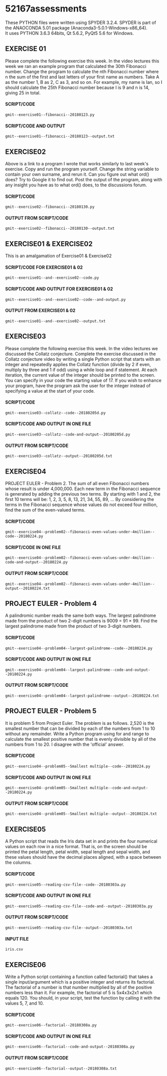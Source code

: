 # 52167assessments

These PYTHON files were written using SPYDER 3.2.4.  SPYDER is part of the ANAOCONDA 5.01 package (Anaconda3-5.0.1-Windows-x86_64).  
It uses PYTHON 3.6.3 64bits, Qt 5.6.2, PyQt5 5.6 for Windows.

## EXERCISE 01
Please complete the following exercise this week. In the video lectures this 
week we ran an example program that calculated the 30th Fibonacci number. 
Change the program to calculate the nth Fibonacci number where n the sum of 
the first and last letters of your first name as numbers. 
Take A as the number 1, B as 2, C as 3, and so on. 
For example, my name is Ian, so I should calculate the 25th Fibonacci number 
because I is 9 and n is 14, giving 25 in total.

#### SCRIPT/CODE
	gmit--exercise01--fibonacci--20180123.py
#### SCRIPT/CODE AND OUTPUT
	gmit--exercise01--fibonacci--20180123--output.txt

## EXERCISE02
Above is a link to a program I wrote that works similarly to last week's 
exercise. Copy and run the program yourself. Change the string variable 
to contain your own surname, and rerun it. Can you figure out what ord()
does? Try to Google it to find out. Post the output of the program, along
with any insight you have as to what ord() does, to the discussions forum.

#### SCRIPT/CODE	
	gmit--exercise02--fibonacci--20180130.py
#### OUTPUT FROM SCRIPT/CODE
	gmit--exercise02--fibonacci--20180130--output.txt	
	
## EXERCISE01 & EXERCISE02
This is an amalgamation of Exercise01 & Exercise02
	
#### SCRIPT/CODE FOR EXERCISE01 & 02
	gmit--exercise01--and--exercise02--code.py	
#### SCRIPT/CODE AND OUTPUT FOR EXERCISE01 & 02
	gmit--exercise01--and--exercise02--code--and-output.py
#### OUTPUT FROM EXERCISE01 & 02
	gmit--exercise01--and--exercise02--output.txt
	
## EXERCISE03
Please complete the following exercise this week. In the video lectures we 
discussed the Collatz conjecture. Complete the exercise discussed in the 
Collatz conjecture video by writing a single Python script that starts with
an integer and repeatedly applies the Collatz function (divide by 2 if even,
multiply by three and 1 if odd) using a while loop and if statement. At each
iteration, the current value of the integer should be printed to the screen.
You can specify in your code the starting value of 17. If you wish to enhance
your program, have the program ask the user for the integer instead of 
specifying a value at the start of your code.

#### SCRIPT/CODE	
	gmit--exercise03--collatz--code--20180205d.py
#### SCRIPT/CODE AND OUTPUT IN ONE FILE
	gmit--exercise03--collatz--code-and-output--20180205d.py
#### OUTPUT FROM SCRIPT/CODE
	gmit--exercise03--collatz--output--20180205d.txt
	
## EXERCISE04
PROJECT EULER - Problem 2.  The sum of all even Fibonacci numbers whose result is under 4,000,000.
Each new term in the Fibonacci sequence is generated by adding the previous two terms. 
By starting with 1 and 2, the first 10 terms will be:
1, 2, 3, 5, 8, 13, 21, 34, 55, 89, ...
By considering the terms in the Fibonacci sequence whose values do not exceed four million, find the sum of the even-valued terms.

#### SCRIPT/CODE
    gmit--exercise04--problem02--fibonacci-even-values-under-4million--code--20180224.py
#### SCRIPT/CODE IN ONE FILE
	gmit--exercise04--problem02--fibonacci-even-values-under-4million--code-and-output--20180224.py
#### OUTPUT FROM SCRIPT/CODE
	gmit--exercise04--problem02--fibonacci-even-values-under-4million--output--20180224.txt

## PROJECT EULER - Problem 4
A palindromic number reads the same both ways. The largest palindrome made from 
the product of two 2-digit numbers is 9009 = 91 × 99.
Find the largest palindrome made from the product of two 3-digit numbers.
####  SCRIPT/CODE 
	gmit--exercise04--problem04--largest-palindrome--code--20180224.py
####  SCRIPT/CODE AND OUTPUT IN ONE FILE
	gmit--exercise04--problem04--largest-palindrome--code-and-output--20180224.py
#### OUTPUT FROM SCRIPT/CODE	
	gmit--exercise04--problem04--largest-palindrome--output--20180224.txt
	

## PROJECT EULER - Problem 5
It is problem 5 from Project Euler. The problem is as follows. 2,520 is the 
smallest number that can be divided by each of the numbers from 1 to 10 
without any remainder. Write a Python program using for and range to 
calculate the smallest positive number that is evenly divisible by all 
of the numbers from 1 to 20.  I disagree with the 'official' answer.

#### SCRIPT/CODE 
	gmit--exercise04--problem05--Smallest multiple--code--20180224.py
#### SCRIPT/CODE AND OUTPUT IN ONE FILE
	gmit--exercise04--problem05--Smallest multiple--code-and-output--20180224.py
#### OUTPUT FROM SCRIPT/CODE	
	gmit--exercise04--problem05--Smallest multiple--output--20180224.txt


## EXERCISE05
A Python script that reads the Iris data set in and prints the four numerical 
values on each row in a nice format. That is, on the screen should be printed
the petal length, petal width, sepal length and sepal width, and these values
should have the decimal places aligned, with a space between the columns.
 
#### SCRIPT/CODE
	gmit--exercise05--reading-csv-file--code--20180303a.py
#### SCRIPT/CODE AND OUTPUT IN ONE FILE
    gmit--exercise05--reading-csv-file--code-and--output--20180303a.py
#### OUTPUT FROM SCRIPT/CODE	
	gmit--exercise05--reading-csv-file--output--20180303a.txt	
#### INPUT FILE
    iris.csv


## EXERCISE06
Write a Python script containing a function called factorial() that takes a single input/argument which is a positive integer and returns its factorial.  The factorial of a number is that number multiplied by all of the positive numbers less than it.  For example, the factorial of 5 is 5x4x3x2x1 which equals 120. You should, in your script, test the function by calling it with 
the values 5, 7, and 10.
 
#### SCRIPT/CODE
	gmit--exercise06--factorial--20180308a.py
#### SCRIPT/CODE AND OUTPUT IN ONE FILE
    gmit--exercise06--factorial--code-and-output--20180308a.py
#### OUTPUT FROM SCRIPT/CODE	
	gmit--exercise06--factorial--output--20180308a.txt

